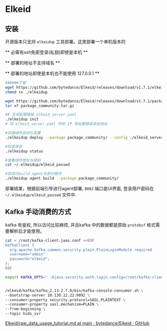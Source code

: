 # Elkeid

## 安装

开源版本只支持 `elkeidup` 工具部署。这里部署一个单机版本的

** 必需有ssh免密登录(私钥)即使是本机 **

** 部署的地址不支持域名 **

** 部署的地址即使是本机也不能使用 127.0.0.1 **

```bash
######下载
wget https://github.com/bytedance/Elkeid/releases/download/v1.7.1/elkeidup
chmod +x ./elkeidup

wget https://github.com/bytedance/Elkeid/releases/download/v1.7.1/package_community.tar.gz
tar xf package_community.tar.gz

## 生成配置模版 elkeid_server.yaml
./elkeidup init
# 将 elkeid_server.yaml 中的 IP 地址都换成本机地址

#后端组件自动化部署
./elkeidup deploy --package package_community/ --config ./elkeid_server.yaml

#检查状态
./elkeidup status

#查看组件地址与密码
cat ~/.elkeidup/elkeid_passwd

#自动化build agent与部分插件
./elkeidup agent build --package package_community/
```

部署结束，根据前端引导进行agent部署, `8082` 端口是UI界面, 登录用户密码在 `~/.elkeidup/elkeid_passwd` 文件中.

## 

## Kafka 手动消费的方式

kafka 有鉴权, 所以访问比较麻烦, 并且kafka 中的数据都是原始 `protobuf` 格式需要解析后才能使用。

```bash
cat > /root/kafka-client.jaas.conf <<EOF
KafkaClient {
  org.apache.kafka.common.security.plain.PlainLoginModule required
  username="admin"
  password="elkeid";
};
EOF

export KAFKA_OPTS=" -Djava.security.auth.login.config=/root/kafka-client.jaas.conf"


/elkeid/kafka/kafka_2.13-2.7.0/bin/kafka-console-consumer.sh \
--bootstrap-server 10.130.12.22:9092 \
--consumer-property security.protocol=SASL_PLAINTEXT \
--consumer-property sasl.mechanism=PLAIN \
--from-beginning \
--topic hids_svr
```

[Elkeid/raw_data_usage_tutorial.md at main · bytedance/Elkeid · GitHub](https://github.com/bytedance/Elkeid/blob/main/elkeidup/raw_data_usage_tutorial.md)